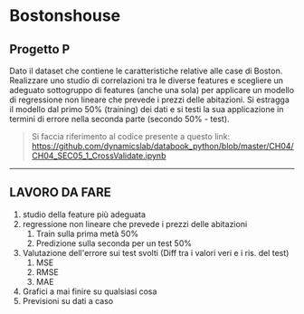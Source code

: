 # Bostonshouse

## Progetto P

Dato il dataset che contiene le caratteristiche relative alle case di Boston. Realizzare uno
studio di correlazioni tra le diverse features e scegliere un adeguato sottogruppo di features
(anche una sola) per applicare un modello di regressione non lineare che prevede i prezzi
delle abitazioni. Si estragga il modello dal primo 50% (training) dei dati e si testi la sua
applicazione in termini di errore nella seconda parte (secondo 50% - test).

> Si faccia riferimento al codice presente a questo link:
> <https://github.com/dynamicslab/databook_python/blob/master/CH04/CH04_SEC05_1_CrossValidate.ipynb>

---

## LAVORO DA FARE

1. studio della feature più adeguata
2. regressione non lineare che prevede i prezzi delle abitazioni
   1. Train sulla prima metà 50%
   2. Predizione sulla seconda per un test 50%
3. Valutazione dell'errore sui test svolti (Diff tra i valori veri e i ris. del test)
   1. MSE
   2. RMSE
   3. MAE
4. Grafici a mai finire su qualsiasi cosa
5. Previsioni su dati a caso
